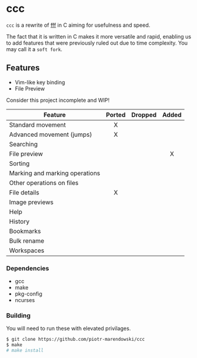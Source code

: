 # ccc

`ccc` is a rewrite of [fff](https://github.com/piotr-marendowski/fff) in C aiming for usefulness and speed.

The fact that it is written in C makes it more versatile and rapid, enabling us to add features that were previously ruled out due to time complexity. You may call it a `soft fork`.

## Features

- Vim-like key binding
- File Preview

Consider this project incomplete and WIP!

| Feature                        | Ported | Dropped | Added |
|--------------------------------|:------:|:-------:|:-----:|
| Standard movement              |   X    |         |       |
| Advanced movement (jumps)      |   X    |         |       |
| Searching                      |        |         |       |
| File preview                   |        |         |   X   |
| Sorting                        |        |         |       |
| Marking and marking operations |        |         |       |
| Other operations on files      |        |         |       |
| File details                   |   X    |         |       |
| Image previews                 |        |         |       |
| Help                           |        |         |       |
| History                        |        |         |       |
| Bookmarks                      |        |         |       |
| Bulk rename                    |        |         |       |
| Workspaces                     |        |         |       |

### Dependencies

- gcc
- make
- pkg-config
- ncurses

### Building

You will need to run these with elevated privilages.

```sh
$ git clone https://github.com/piotr-marendowski/ccc
$ make 
# make install
```
